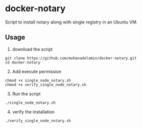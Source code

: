 # docker-notary

Script to install notary along with single registry in an Ubuntu VM.

## Usage
1. download the script
```
git clone https://github.com/mohanadelamin/docker-notary.git
cd docker-notary
```

2. Add execute permission
```
chmod +x single_node_notary.sh
chmod +x verify_single_node_notary.sh
```

3. Run the script
```
./single_node_notary.sh
```

4. verify the installation
```
./verify_single_node_notary.sh
```
